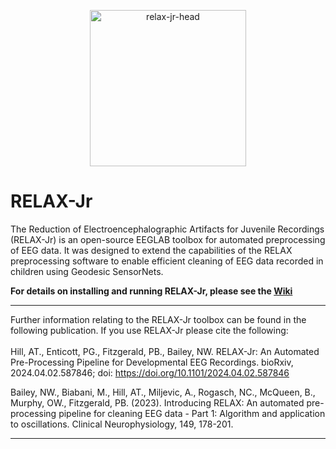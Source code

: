 
<p align="center">
<img width="250" alt="relax-jr-head" src="https://github.com/aronthill/RELAX-Jr/assets/31600263/b30f9969-c529-4df4-a389-fbff8f8fe03f)">
</p>

# RELAX-Jr
The Reduction of Electroencephalographic Artifacts for Juvenile Recordings (RELAX-Jr) is an open-source EEGLAB toolbox for automated preprocessing of EEG data. It was designed to extend the capabilities of the RELAX preprocessing software to enable efficient cleaning of EEG data recorded in children using Geodesic SensorNets.

**For details on installing and running RELAX-Jr, please see the [Wiki](https://github.com/aronthill/RELAX-Jr/wiki "RELAX-Jr Wiki")**

---
Further information relating to the RELAX-Jr toolbox can be found in the following publication. If you use RELAX-Jr please cite the following: <br> <br>
Hill, AT., Enticott, PG., Fitzgerald, PB., Bailey, NW. RELAX-Jr: An Automated Pre-Processing Pipeline for Developmental EEG Recordings. bioRxiv, 2024.04.02.587846; doi: https://doi.org/10.1101/2024.04.02.587846

Bailey, NW., Biabani, M., Hill, AT., Miljevic, A., Rogasch, NC., McQueen, B., Murphy, OW., Fitzgerald, PB. (2023). Introducing RELAX: An automated pre-processing pipeline for cleaning EEG data - Part 1: Algorithm and application to oscillations. Clinical Neurophysiology, 149, 178-201. 


---

